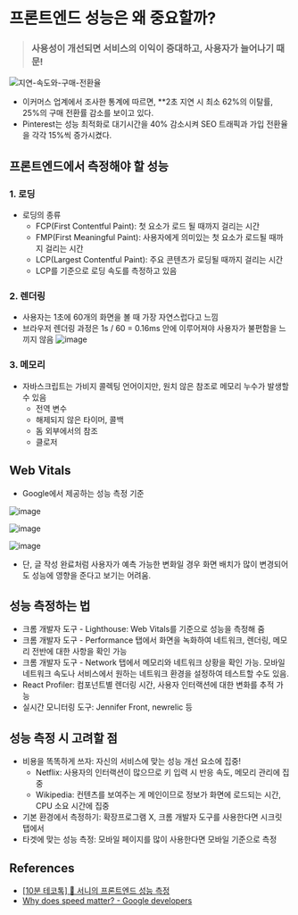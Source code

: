 # 프론트엔드 성능은 왜 중요할까?

> ### 사용성이 개선되면 서비스의 이익이 증대하고, 사용자가 늘어나기 때문!

![지연-속도와-구매-전환율](https://user-images.githubusercontent.com/25563077/191192429-bd7cbfb3-7e5b-422f-a144-159c4fd5a394.png)

- 이커머스 업계에서 조사한 통계에 따르면, \*\*2초 지연 시 최소 62%의 이탈률, 25%의 구매 전환률 감소를 보이고 있다.
- Pinterest는 성능 최적화로 대기시간을 40% 감소시켜 SEO 트래픽과 가입 전환율을 각각 15%씩 증가시켰다.

## 프론트엔드에서 측정해야 할 성능

### 1. 로딩

- 로딩의 종류
  - FCP(First Contentful Paint): 첫 요소가 로드 될 때까지 걸리는 시간
  - FMP(First Meaningful Paint): 사용자에게 의미있는 첫 요소가 로드될 때까지 걸리는 시간
  - LCP(Largest Contentful Paint): 주요 콘텐츠가 로딩될 때까지 걸리는 시간
  - LCP를 기준으로 로딩 속도를 측정하고 있음

### 2. 렌더링

- 사용자는 1초에 60개의 화면을 볼 때 가장 자연스럽다고 느낌
- 브라우저 렌더링 과정은 1s / 60 = 0.16ms 안에 이루어져야 사용자가 불편함을 느끼지 않음
  ![image](https://user-images.githubusercontent.com/25563077/191193999-3313009d-1326-4e21-9acd-65aed06eea29.png)

### 3. 메모리

- 자바스크립트는 가비지 콜렉팅 언어이지만, 원치 않은 참조로 메모리 누수가 발생할 수 있음
  - 전역 변수
  - 해제되지 않은 타이머, 콜백
  - 돔 외부에서의 참조
  - 클로저

## Web Vitals

- Google에서 제공하는 성능 측정 기준

![image](https://user-images.githubusercontent.com/25563077/191193615-6a1c29d9-be2f-43f7-8c92-9e06ff071a10.png)

![image](https://user-images.githubusercontent.com/25563077/191195215-bf49659d-df99-4b2c-a2ae-03e167982c15.png)

![image](https://user-images.githubusercontent.com/25563077/191195416-d6e46b04-9dfa-47e8-9b8d-bfb95406764e.png)

- 단, 글 작성 완료처럼 사용자가 예측 가능한 변화일 경우 화면 배치가 많이 변경되어도 성능에 영향을 준다고 보기는 어려움.

## 성능 측정하는 법

- 크롬 개발자 도구 - Lighthouse: Web Vitals를 기준으로 성능을 측정해 줌
- 크롬 개발자 도구 - Performance 탭에서 화면을 녹화하여 네트워크, 렌더링, 메모리 전반에 대한 사항을 확인 가능
- 크롬 개발자 도구 - Network 탭에서 메모리와 네트워크 상황을 확인 가능. 모바일 네트워크 속도나 서비스에서 원하는 네트워크 환경을 설정하여 테스트할 수도 있음.
- React Profiler: 컴포넌트별 렌더링 시간, 사용자 인터랙션에 대한 변화를 추적 가능
- 실시간 모니터링 도구: Jennifer Front, newrelic 등

## 성능 측정 시 고려할 점

- 비용을 똑똑하게 쓰자: 자신의 서비스에 맞는 성능 개선 요소에 집중!
  - Netflix: 사용자의 인터랙션이 많으므로 키 입력 시 반응 속도, 메모리 관리에 집중
  - Wikipedia: 컨텐츠를 보여주는 게 메인이므로 정보가 화면에 로드되는 시간, CPU 소요 시간에 집중
- 기본 환경에서 측정하기: 확장프로그램 X, 크롬 개발자 도구를 사용한다면 시크릿 탭에서
- 타겟에 맞는 성능 측정: 모바일 페이지를 많이 사용한다면 모바일 기준으로 측정

## References

- [[10분 테코톡] 🍺 서니의 프론트엔드 성능 측정](https://www.youtube.com/watch?v=A6J74xLWqYg)
- [Why does speed matter? - Google developers](https://web.dev/why-speed-matters/)

